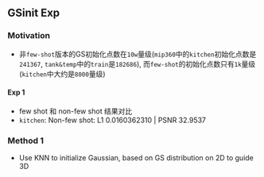 ## GSinit Exp
### Motivation
* 非`few-shot`版本的GS初始化点数在`10w`量级(`mip360`中的`kitchen`初始化点数是`241367`, `tank&temp`中的`train`是`182686`), 而`few-shot`的初始化点数只有`1k`量级(`kitchen`中大约是`8000`量级)
#### Exp 1
- few shot 和 non-few shot 结果对比
 - `kitchen`: Non-few shot: L1 0.0160362310 | PSNR 32.9537
### Method 1
- Use KNN to initialize Gaussian, based on GS distribution on 2D to guide 3D

